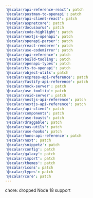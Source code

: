 ```yaml
---
'@scalar/api-reference-react': patch
'@scalar/postman-to-openapi': patch
'@scalar/api-client-react': patch
'@scalar/aspnetcore': patch
'@scalar/docusaurus': patch
'@scalar/code-highlight': patch
'@scalar/nextjs-openapi': patch
'@scalar/openapi-parser': patch
'@scalar/react-renderer': patch
'@scalar/use-codemirror': patch
'@scalar/api-reference': patch
'@scalar/build-tooling': patch
'@scalar/openapi-types': patch
'@scalar/ts-to-openapi': patch
'@scalar/object-utils': patch
'@scalar/express-api-reference': patch
'@scalar/fastify-api-reference': patch
'@scalar/mock-server': patch
'@scalar/use-tooltip': patch
'@scalar/void-server': patch
'@scalar/nestjs-api-reference': patch
'@scalar/nextjs-api-reference': patch
'@scalar/api-client': patch
'@scalar/components': patch
'@scalar/use-toasts': patch
'@scalar/draggable': patch
'@scalar/oas-utils': patch
'@scalar/use-hooks': patch
'@scalar/hono-api-reference': patch
'@scalar/nuxt': patch
'@scalar/snippetz': patch
'@scalar/config': patch
'@scalar/galaxy': patch
'@scalar/import': patch
'@scalar/themes': patch
'@scalar/icons': patch
'@scalar/types': patch
'@scalar/core': patch
---
```


chore: dropped Node 18 support

